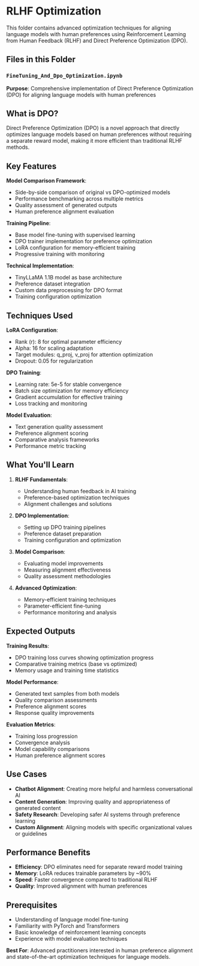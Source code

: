 # RLHF Optimization

This folder contains advanced optimization techniques for aligning language models with human preferences using Reinforcement Learning from Human Feedback (RLHF) and Direct Preference Optimization (DPO).

## Files in this Folder

### `FineTuning_And_Dpo_Optimization.ipynb`

**Purpose**: Comprehensive implementation of Direct Preference Optimization (DPO) for aligning language models with human preferences

## What is DPO?
Direct Preference Optimization (DPO) is a novel approach that directly optimizes language models based on human preferences without requiring a separate reward model, making it more efficient than traditional RLHF methods.

## Key Features

**Model Comparison Framework**:
- Side-by-side comparison of original vs DPO-optimized models
- Performance benchmarking across multiple metrics
- Quality assessment of generated outputs
- Human preference alignment evaluation

**Training Pipeline**:
- Base model fine-tuning with supervised learning
- DPO trainer implementation for preference optimization
- LoRA configuration for memory-efficient training
- Progressive training with monitoring

**Technical Implementation**:
- TinyLLaMA 1.1B model as base architecture
- Preference dataset integration
- Custom data preprocessing for DPO format
- Training configuration optimization

## Techniques Used

**LoRA Configuration**:
- Rank (r): 8 for optimal parameter efficiency
- Alpha: 16 for scaling adaptation
- Target modules: q_proj, v_proj for attention optimization
- Dropout: 0.05 for regularization

**DPO Training**:
- Learning rate: 5e-5 for stable convergence
- Batch size optimization for memory efficiency
- Gradient accumulation for effective training
- Loss tracking and monitoring

**Model Evaluation**:
- Text generation quality assessment
- Preference alignment scoring
- Comparative analysis frameworks
- Performance metric tracking

## What You'll Learn

1. **RLHF Fundamentals**:
   - Understanding human feedback in AI training
   - Preference-based optimization techniques
   - Alignment challenges and solutions

2. **DPO Implementation**:
   - Setting up DPO training pipelines
   - Preference dataset preparation
   - Training configuration and optimization

3. **Model Comparison**:
   - Evaluating model improvements
   - Measuring alignment effectiveness
   - Quality assessment methodologies

4. **Advanced Optimization**:
   - Memory-efficient training techniques
   - Parameter-efficient fine-tuning
   - Performance monitoring and analysis

## Expected Outputs

**Training Results**:
- DPO training loss curves showing optimization progress
- Comparative training metrics (base vs optimized)
- Memory usage and training time statistics

**Model Performance**:
- Generated text samples from both models
- Quality comparison assessments
- Preference alignment scores
- Response quality improvements

**Evaluation Metrics**:
- Training loss progression
- Convergence analysis
- Model capability comparisons
- Human preference alignment scores

## Use Cases

- **Chatbot Alignment**: Creating more helpful and harmless conversational AI
- **Content Generation**: Improving quality and appropriateness of generated content
- **Safety Research**: Developing safer AI systems through preference learning
- **Custom Alignment**: Aligning models with specific organizational values or guidelines

## Performance Benefits

- **Efficiency**: DPO eliminates need for separate reward model training
- **Memory**: LoRA reduces trainable parameters by ~90%
- **Speed**: Faster convergence compared to traditional RLHF
- **Quality**: Improved alignment with human preferences

## Prerequisites

- Understanding of language model fine-tuning
- Familiarity with PyTorch and Transformers
- Basic knowledge of reinforcement learning concepts
- Experience with model evaluation techniques

**Best For**: Advanced practitioners interested in human preference alignment and state-of-the-art optimization techniques for language models.
